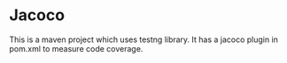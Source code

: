 # Jacoco
This is a maven project which uses testng library. It has a jacoco plugin in pom.xml to measure code coverage.

